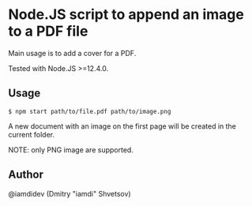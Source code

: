 # Node.JS script to append an image to a PDF file

Main usage is to add a cover for a PDF.

Tested with Node.JS >=12.4.0.

## Usage

    $ npm start path/to/file.pdf path/to/image.png

A new document with an image on the first page will be created in the current folder.

NOTE: only PNG image are supported.

## Author

@iamdidev (Dmitry "iamdi" Shvetsov)
